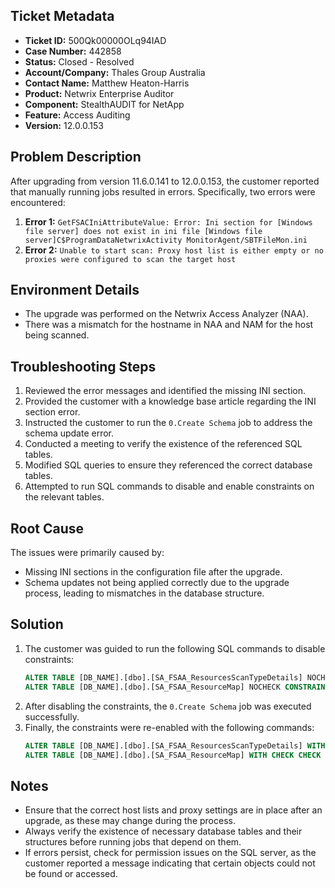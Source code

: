 ## Ticket Metadata
- **Ticket ID:** 500Qk00000OLq94IAD
- **Case Number:** 442858
- **Status:** Closed - Resolved
- **Account/Company:** Thales Group Australia
- **Contact Name:** Matthew Heaton-Harris
- **Product:** Netwrix Enterprise Auditor
- **Component:** StealthAUDIT for NetApp
- **Feature:** Access Auditing
- **Version:** 12.0.0.153

## Problem Description
After upgrading from version 11.6.0.141 to 12.0.0.153, the customer reported that manually running jobs resulted in errors. Specifically, two errors were encountered:
1. **Error 1:** `GetFSACIniAttributeValue: Error: Ini section for [Windows file server] does not exist in ini file [Windows file server]C$ProgramDataNetwrixActivity MonitorAgent/SBTFileMon.ini`
2. **Error 2:** `Unable to start scan: Proxy host list is either empty or no proxies were configured to scan the target host`

## Environment Details
- The upgrade was performed on the Netwrix Access Analyzer (NAA).
- There was a mismatch for the hostname in NAA and NAM for the host being scanned.

## Troubleshooting Steps
1. Reviewed the error messages and identified the missing INI section.
2. Provided the customer with a knowledge base article regarding the INI section error.
3. Instructed the customer to run the `0.Create Schema` job to address the schema update error.
4. Conducted a meeting to verify the existence of the referenced SQL tables.
5. Modified SQL queries to ensure they referenced the correct database tables.
6. Attempted to run SQL commands to disable and enable constraints on the relevant tables.

## Root Cause
The issues were primarily caused by:
- Missing INI sections in the configuration file after the upgrade.
- Schema updates not being applied correctly due to the upgrade process, leading to mismatches in the database structure.

## Solution
1. The customer was guided to run the following SQL commands to disable constraints:
   ```sql
   ALTER TABLE [DB_NAME].[dbo].[SA_FSAA_ResourcesScanTypeDetails] NOCHECK CONSTRAINT ALL;
   ALTER TABLE [DB_NAME].[dbo].[SA_FSAA_ResourceMap] NOCHECK CONSTRAINT ALL;
   ```
2. After disabling the constraints, the `0.Create Schema` job was executed successfully.
3. Finally, the constraints were re-enabled with the following commands:
   ```sql
   ALTER TABLE [DB_NAME].[dbo].[SA_FSAA_ResourcesScanTypeDetails] WITH CHECK CHECK CONSTRAINT ALL;
   ALTER TABLE [DB_NAME].[dbo].[SA_FSAA_ResourceMap] WITH CHECK CHECK CONSTRAINT ALL;
   ```

## Notes
- Ensure that the correct host lists and proxy settings are in place after an upgrade, as these may change during the process.
- Always verify the existence of necessary database tables and their structures before running jobs that depend on them.
- If errors persist, check for permission issues on the SQL server, as the customer reported a message indicating that certain objects could not be found or accessed.